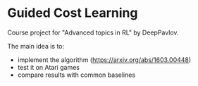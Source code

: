 # Guided Cost Learning

Course project for "Advanced topics in RL" by DeepPavlov.

The main idea is to:
 - implement the algorithm (https://arxiv.org/abs/1603.00448)
 - test it on Atari games
 - compare results with common baselines
